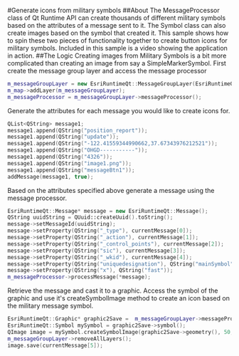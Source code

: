 #Generate icons from military symbols
##About
The MessageProcessor class of Qt Runtime API can create thousands of different military symbols based on the attributes of a message sent to it. The Symbol class can also create images based on the symbol that created it. This sample shows how to spin these two pieces of functionality together to create button icons for military symbols. Included in this sample is a video showing the application in action.
##The Logic
Creating images from Military Symbols is a bit more complicated than creating an image from say a SimpleMarkerSymbol.
First create the message group layer and access the message processor
```C++
m_messageGroupLayer = new EsriRuntimeQt::MessageGroupLayer(EsriRuntimeQt::SymbolDictionaryType::Mil2525C, 2, this);
m_map->addLayer(m_messageGroupLayer);
m_messageProcessor = m_messageGroupLayer->messageProcessor();
```
Generate the attributes for each message you would like to create icons for.
```C++
QList<QString> message1;
message1.append(QString("position_report"));
message1.append(QString("update"));
message1.append(QString("-122.41559344990662,37.67343976212521"));
message1.append(QString("OHGD-----------"));
message1.append(QString("4326"));
message1.append(QString("image1.png"));
message1.append(QString("messageBtn1"));
addMessage(message1, true);
```
Based on the attributes specified above generate a message using the message processor.
```C++
EsriRuntimeQt::Message* message = new EsriRuntimeQt::Message();
QString uuidString = QUuid::createUuid().toString();
message->setMessageId(uuidString);
message->setProperty(QString("_type"), currentMessage[0]);
message->setProperty(QString("_action"), currentMessage[1]);
message->setProperty(QString("_control_points"), currentMessage[2]);
message->setProperty(QString("sic"), currentMessage[3]);
message->setProperty(QString("_wkid"), currentMessage[4]);
message->setProperty(QString("uniquedesignation"), QString("mainSymbol"));
message->setProperty(QString("x"), QString("fast"));
m_messageProcessor->processMessage(*message);
```
Retrieve the message and cast it to a graphic. Access the symbol of the graphic and use it's createSymbolImage method to create an icon based on the military message symbol.
```C++
EsriRuntimeQt::Graphic* graphic2Save =  m_messageGroupLayer->messageProcessor()->graphic(uuidString);
EsriRuntimeQt::Symbol mySymbol = graphic2Save->symbol();
QImage image = mySymbol.createSymbolImage(graphic2Save->geometry(), 50, 50, QColor(255, 255, 255));
m_messageGroupLayer->removeAllLayers();
image.save(currentMessage[5]);
```